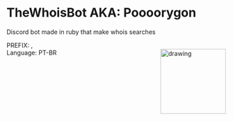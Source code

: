 # TheWhoisBot AKA: Poooorygon
Discord bot made in ruby that make whois searches
<p>
PREFIX: ,<br>
Language: PT-BR 
<img src="https://64.media.tumblr.com/4e22f6a3cffa1951f8a77b199e3048d8/86757af7a8879509-a0/s1280x1920/474528924620fa4650ffc8da4ea167e916a3f479.png" alt="drawing" width="150" align="right"/>
</p>
